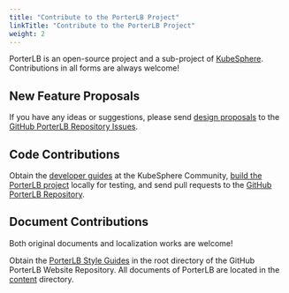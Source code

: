 ```yaml
---
title: "Contribute to the PorterLB Project"
linkTitle: "Contribute to the PorterLB Project"
weight: 2
---
```


PorterLB is an open-source project and a sub-project of [KubeSphere](https://github.com/kubesphere). Contributions in all forms are always welcome!

## New Feature Proposals

If you have any ideas or suggestions, please send [design proposals](https://github.com/kubesphere/community/blob/master/contribution/design-proposal-template.md) to the [GitHub PorterLB Repository Issues](https://github.com/kubesphere/porterlb/issues).

## Code Contributions

Obtain the [developer guides](https://github.com/kubesphere/community/tree/master/developer-guide) at the KubeSphere Community, [build the PorterLB project](/docs/building-and-contributing/build-the-porter-project) locally for testing, and send pull requests to the [GitHub PorterLB Repository](https://github.com/kubesphere/porterlb).

## Document Contributions

Both original documents and localization works are welcome!

Obtain the [PorterLB Style Guides](https://github.com/kubesphere/porter-website) in the root directory of the GitHub PorterLB Website Repository. All documents of PorterLB are located in the [content](https://github.com/kubesphere/porter-website/tree/master/content) directory.

